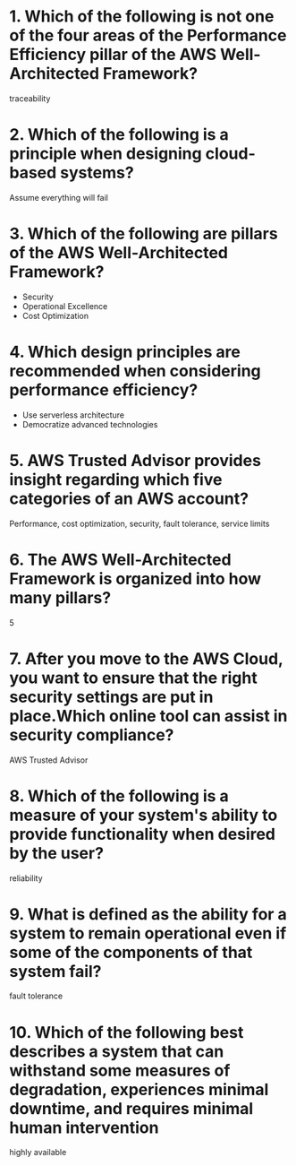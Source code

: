 # 1. Which of the following is not one of the four areas of the Performance Efficiency pillar of the AWS Well-Architected Framework?
traceability

# 2. Which of the following is a principle when designing cloud-based systems?
Assume everything will fail

# 3. Which of the following are pillars of the AWS Well-Architected Framework? 
- Security
- Operational Excellence
- Cost Optimization

# 4. Which design principles are recommended when considering performance efficiency?
- Use serverless architecture 
- Democratize advanced technologies

# 5. AWS Trusted Advisor provides insight regarding which five categories of an AWS account?
Performance, cost optimization, security, fault tolerance, service limits

# 6. The AWS Well-Architected Framework is organized into how many pillars?
5

# 7. After you move to the AWS Cloud, you want to ensure that the right security settings are put in place.Which online tool can assist in security compliance?
AWS Trusted Advisor

# 8. Which of the following is a measure of your system's ability to provide functionality when desired by the user?
reliability

# 9. What is defined as the ability for a system to remain operational even if some of the components of that system fail?
fault tolerance

# 10. Which of the following best describes a system that can withstand some measures of degradation, experiences minimal downtime, and requires minimal human intervention
highly available